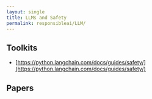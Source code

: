 ```yaml
---
layout: single
title: LLMs and Safety
permalink: responsibleai/LLM/
---
```


## Toolkits
- [https://python.langchain.com/docs/guides/safety/](https://python.langchain.com/docs/guides/safety/)


## Papers
